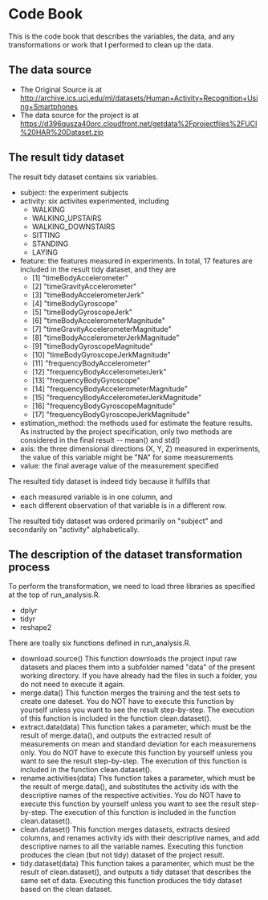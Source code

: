 # Code Book

This is the code book that describes the variables, the data, and any transformations or work that I performed to clean up the data.

## The data source
  * The Original Source is at http://archive.ics.uci.edu/ml/datasets/Human+Activity+Recognition+Using+Smartphones
  * The data source for the project is at https://d396qusza40orc.cloudfront.net/getdata%2Fprojectfiles%2FUCI%20HAR%20Dataset.zip

## The result tidy dataset
The result tidy dataset contains six variables.
* subject: the experiment subjects
* activity: six activites experimented, including 
    + WALKING
    + WALKING_UPSTAIRS
    + WALKING_DOWNSTAIRS
    + SITTING
    + STANDING
    + LAYING
* feature: the features measured in experiments. In total, 17 features are included in the result tidy dataset, and they are
    + [1] "timeBodyAccelerometer"                  
    + [2] "timeGravityAccelerometer"               
    + [3] "timeBodyAccelerometerJerk"              
    + [4] "timeBodyGyroscope"                      
    + [5] "timeBodyGyroscopeJerk"                  
    + [6] "timeBodyAccelerometerMagnitude"         
    + [7] "timeGravityAccelerometerMagnitude"      
    + [8] "timeBodyAccelerometerJerkMagnitude"     
    + [9] "timeBodyGyroscopeMagnitude"             
    + [10] "timeBodyGyroscopeJerkMagnitude"         
    + [11] "frequencyBodyAccelerometer"             
    + [12] "frequencyBodyAccelerometerJerk"         
    + [13] "frequencyBodyGyroscope"                 
    + [14] "frequencyBodyAccelerometerMagnitude"    
    + [15] "frequencyBodyAccelerometerJerkMagnitude"
    + [16] "frequencyBodyGyroscopeMagnitude"        
    + [17] "frequencyBodyGyroscopeJerkMagnitude"  
* estimation_method: the methods used for estimate the feature results. As instructed by the project specification, only two methods are considered in the final result -- mean() and std()
* axis: the three dimensional directions (X, Y, Z) measured in experiments, the value of this variable might be "NA" for some measurements
* value: the final average value of the measurement specified

The resulted tidy dataset is indeed tidy because it fulfills that 
* each measured variable is in one column, and
* each different observation of that variable is in a different row.

The resulted tidy dataset was ordered primarily on "subject" and secondarily on "activity" alphabetically.

## The description of the dataset transformation process
To perform the transformation, we need to load three libraries as specified at the top of run_analysis.R.
* dplyr
* tidyr
* reshape2

There are toally six functions defined in run_analysis.R.
* download.source() This function downloads the project input raw datasets and places them into a subfolder named "data" of the present working directory. If you have already had the files in such a folder, you do not need to execute it again.
* merge.data() This function merges the training and the test sets to create one dateset. You do NOT have to execute this function by yourself unless you want to see the result step-by-step. The execution of this function is included in the function clean.dataset().
* extract.data(data) This function takes a parameter, which must be the result of merge.data(), and outputs the extracted result of measurements on mean and standard deviation for each measuremens only. You do NOT have to execute this function by yourself unless you want to see the result step-by-step. The execution of this function is included in the function clean.dataset().
* rename.activities(data) This function takes a parameter, which must be the result of merge.data(), and substitutes the activity ids with the descriptive names of the respective activities. You do NOT have to execute this function by yourself unless you want to see the result step-by-step. The execution of this function is included in the function clean.dataset().
* clean.dataset() This function merges datasets, extracts desired columns, and renames activity ids with their descriptive names, and add descriptive names to all the variable names. Executing this function produces the clean (but not tidy) dataset of the project result.
* tidy.dataset(data) This function takes a paramenter, which must be the result of clean.dataset(), and outputs a tidy dataset that describes the same set of data. Executing this function produces the tidy dataset based on the clean dataset.

